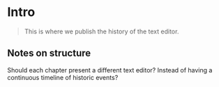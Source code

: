 # Intro

> This is where we publish the history of the text editor.

## Notes on structure
Should each chapter present a different text editor? Instead of having a continuous timeline of historic events? 
